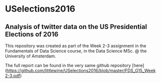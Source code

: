 # USelections2016
## Analysis of twitter data on the US Presidential Elections of 2016

This repository was created as part of the Week 2-3 assignment in the Fundamentals of Data Science course, in the Data Science MSc. @ the University of Amsterdam.

The full report can be found in the very same github repository [here] (https://github.com/littlewine/USelections2016/blob/master/FDS_G15_Week2-3.pdf)
